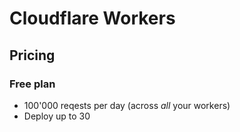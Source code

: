 # Cloudflare Workers

## Pricing

### Free plan

* 100'000 reqests per day (across _all_ your workers)
* Deploy up to 30 